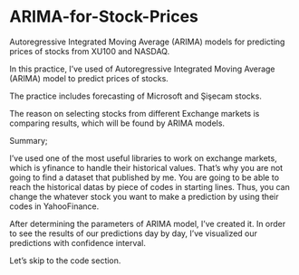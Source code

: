 # ARIMA-for-Stock-Prices
Autoregressive Integrated Moving Average (ARIMA) models for predicting prices of stocks from XU100 and NASDAQ.

In this practice, I’ve used of Autoregressive Integrated Moving Average (ARIMA) model to predict prices of stocks.

The practice includes forecasting of Microsoft and Şişecam stocks. 

The reason on selecting stocks from different Exchange markets is comparing results, which will be found by ARIMA models. 

Summary;

I’ve used one of the most useful libraries to work on exchange markets, which is yfinance to handle their historical values. That’s why you are not going to find a dataset that published by me. You are going to be able to reach the historical datas by piece of codes in starting lines. Thus, you can change the whatever stock you want to make a prediction by using their codes in YahooFinance.

After determining the parameters of ARIMA model, I’ve created it. In order to see the results of our predictions day by day, I’ve visualized our predictions with confidence interval.

Let’s skip to the code section.
